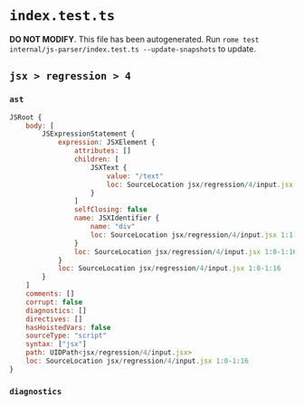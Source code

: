 # `index.test.ts`

**DO NOT MODIFY**. This file has been autogenerated. Run `rome test internal/js-parser/index.test.ts --update-snapshots` to update.

## `jsx > regression > 4`

### `ast`

```javascript
JSRoot {
	body: [
		JSExpressionStatement {
			expression: JSXElement {
				attributes: []
				children: [
					JSXText {
						value: "/text"
						loc: SourceLocation jsx/regression/4/input.jsx 1:5-1:10
					}
				]
				selfClosing: false
				name: JSXIdentifier {
					name: "div"
					loc: SourceLocation jsx/regression/4/input.jsx 1:1-1:4
				}
				loc: SourceLocation jsx/regression/4/input.jsx 1:0-1:16
			}
			loc: SourceLocation jsx/regression/4/input.jsx 1:0-1:16
		}
	]
	comments: []
	corrupt: false
	diagnostics: []
	directives: []
	hasHoistedVars: false
	sourceType: "script"
	syntax: ["jsx"]
	path: UIDPath<jsx/regression/4/input.jsx>
	loc: SourceLocation jsx/regression/4/input.jsx 1:0-1:16
}
```

### `diagnostics`

```

```
